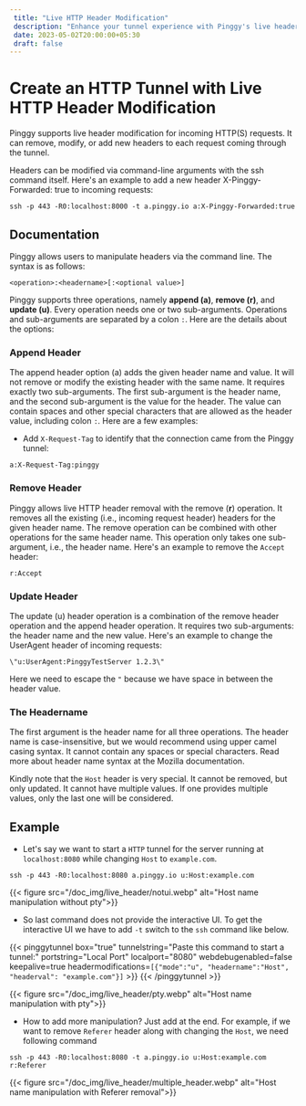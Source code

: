 ```yaml
---
 title: "Live HTTP Header Modification" 
 description: "Enhance your tunnel experience with Pinggy's live header modification. Effortlessly add, remove, or update headers using command-line arguments for a secure and tailored outcome."
 date: 2023-05-02T20:00:00+05:30 
 draft: false 
---
```


# Create an HTTP Tunnel with Live HTTP Header Modification

Pinggy supports live header modification for incoming HTTP(S) requests. It can remove, modify, or add new headers to each request coming through the tunnel.

Headers can be modified via command-line arguments with the ssh command itself. Here's an example to add a new header X-Pinggy-Forwarded: true to incoming requests:

```
ssh -p 443 -R0:localhost:8000 -t a.pinggy.io a:X-Pinggy-Forwarded:true
```

## Documentation

Pinggy allows users to manipulate headers via the command line. The syntax is as follows:

```
<operation>:<headername>[:<optional value>]
```

Pinggy supports three operations, namely **append (a)**, **remove (r)**, and **update (u)**. Every operation needs one or two sub-arguments. Operations and sub-arguments are separated by a colon `:`. Here are the details about the options:

### Append Header

The append header option (a) adds the given header name and value. It will not remove or modify the existing header with the same name. It requires exactly two sub-arguments. The first sub-argument is the header name, and the second sub-argument is the value for the header. The value can contain spaces and other special characters that are allowed as the header value, including colon `:`. Here are a few examples:

- Add `X-Request-Tag` to identify that the connection came from the Pinggy tunnel:

```
a:X-Request-Tag:pinggy
```

### Remove Header

Pinggy allows live HTTP header removal with the remove (**r**) operation. It removes all the existing (i.e., incoming request header) headers for the given header name. The remove operation can be combined with other operations for the same header name. This operation only takes one sub-argument, i.e., the header name. Here's an example to remove the `Accept` header:

```
r:Accept
```

### Update Header

The update (u) header operation is a combination of the remove header operation and the append header operation. It requires two sub-arguments: the header name and the new value. Here's an example to change the UserAgent header of incoming requests:

```
\"u:UserAgent:PinggyTestServer 1.2.3\"
```

Here we need to escape the `"` because we have space in between the header value.

### The Headername

The first argument is the header name for all three operations. The header name is case-insensitive, but we would recommend using upper camel casing syntax. It cannot contain any spaces or special characters. Read more about header name syntax at the Mozilla documentation.

Kindly note that the `Host` header is very special. It cannot be removed, but only updated. It cannot have multiple values. If one provides multiple values, only the last one will be considered.

## Example

- Let's say we want to start a `HTTP` tunnel for the server running at `localhost:8080` while changing `Host` to `example.com`.

```
ssh -p 443 -R0:localhost:8080 a.pinggy.io u:Host:example.com
```

{{< figure src="/doc_img/live_header/notui.webp" alt="Host name manipulation without pty">}}

- So last command does not provide the interactive UI. To get the interactive UI we have to add `-t` switch to the `ssh` command like below.

{{< pinggytunnel box="true" tunnelstring="Paste this command to start a tunnel:" portstring="Local Port" localport="8080" webdebugenabled=false keepalive=true headermodifications=`[{"mode":"u", "headername":"Host", "headerval": "example.com"}]` >}}
{{< /pinggytunnel >}}

{{< figure src="/doc_img/live_header/pty.webp" alt="Host name manipulation with pty">}}

- How to add more manipulation? Just add at the end. For example, if we want to remove `Referer` header along with changing the `Host`, we need following command

```
ssh -p 443 -R0:localhost:8080 -t a.pinggy.io u:Host:example.com r:Referer
```

{{< figure src="/doc_img/live_header/multiple_header.webp" alt="Host name manipulation with Referer removal">}}
